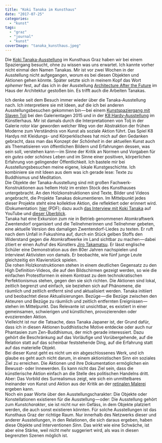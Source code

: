 ```yaml
---
title: "Koki Tanaka im Kunsthaus"
date: "2017-07-25"
categories: 
  - "kunst"
tags: 
  - "graz"
  - "journal"
  - "kunst"
coverImage: "tanaka_kunsthaus.jpeg"
---
```


Die [Koki Tanaka-Ausstellung](https://www.museum-joanneum.at/kunsthaus-graz/ausstellungen/ausstellungen/events/event/5532/koki-tanaka) im Kunsthaus Graz haben wir bei einem Spaziergang besucht, ohne zu wissen was uns erwartet. Ich kannte vorher nicht einmal den Namen Tanakas. Mir ist vor zwei Wochen in der Ausstellung nicht aufgegangen, worum es bei diesen Objekten und Aktionen gehen könnte. Später setzte sich in meinem Kopf das Wort _ephemer_ fest, auf das ich in der Ausstellung [Architecture After the Future](https://hda-graz.at/programm/architecture-after-the-future-ausstellung) im Haus der Architektur gestoßen bin. Es trifft auch die Arbeiten Tanakas.

  
Ich denke seit dem Besuch immer wieder über die Tanaka-Ausstellung nach. Ich interpretiere sie mit Ideen, auf die ich bei anderen Ausstellungsbesuchen gekommen bin — bei einem [Kunstspaziergang mit Slaven Tolj](http://www.galerientage-graz.at/index.php?id=544&L=1) bei den Galerientagen 2015 und in der [K8 Hardy-Ausstellung](http://www.km-k.at/de/exhibition/k8-hardy/) im Künstlerhaus. Mir ist damals durch die Interpretationen von Tolj in der Galerie rotor klar geworden welcher Weg von der Abstraktion der frühen Moderne zum Verständnis von Kunst als soziale Aktion führt. Das Spiel K8 Hardys mit Kleidungs- und Körperklischees hat mich auf den Gedanken gebracht, dass man das Konzept der _Schönheit_ in der aktuellen Kunst auch als Thematisieren von öffentlichen Bildern und Erfahrungen dessen, was sein soll, verstehen kann — im Sinne der Kritik an Normen und Vorgaben für ein _gutes_ oder _schönes_ Leben und im Sinne einer positiven, körperlichen Erfahrung von gelingender Öffentlichkeit. Ich bastele mir bei Ausstellungsbesuchen meine eigene, lokale Kunstgeschichte. Ich kombiniere sie mit Ideen aus dem was ich gerade lese: Texte zu Buddhismus und Meditation.  
Die Objekte der Tanaka-Ausstellung sind mit großen Fachwerk-Konstruktionen aus hellem Holz im ersten Stock des Kunsthauses untergebracht. An den Holzkonstruktionen sind Texte, Bilder und Videos angebracht, die Projekte Tanakas dokumentieren. Im Mittelpunkt jedes dieser Projekte steht eine kollektive Aktion, die reflektiert oder erinnert wird. (Dokumentation: [hier](https://www.museum-joanneum.at/fileadmin//user_upload/Kunsthaus/Ausstellung/2017/Koki_Tanaka/Tanaka_Engl_Screen.pdf) (PDF); dazu auch [das Interview mit Koki Tanaka](https://m.youtube.com/watch?v=xmp4OUgdPgw&ebc=ANyPxKpJggJ3D-cmRQj0v5XXvIDe3t1dXmao2efvUUI0fnuqkBA24ErgBtjrHeaUpEjR9c-04AblSzb_eM9ZszPbj2ocgYQOCw&time_continue=65) auf YouTube und [dieser Überblick](http://www.kktnk.com/koki_tanaka_works.html).  
Tanaka hat eine Exkursion zum nie in Betrieb genommenen Atomkraftwerk Zwentendorf organisiert und die Teilnehmerinnen und Teilnehmer gebeten, eine aktuelle Version des damaligen Zwentendorf-Liedes zu texten. Er ruft nach dem Unfall in Fukushima auf, durch ein Stück gelben Stoffs den Widerstand gegen die Atomkraftwerke im Land sichtbar zu machen — dabei zitiert er einen Aufruf des Künstlers [Jiro Takamatsu](http://www.artnet.com/artists/jiro-takamatsu/). Er lässt englische Schüler eine Demonstration aus den 80er Jahren nachspielen und interviewt Aktivisten von damals. Er beobachte, wie fünf junge Leute gleichzeitig ein Klavierstück spielen.  
Die rohen Holzkonstruktionen stehen in einem deutlichen Gegensatz zu den High Definition-Videos, die auf den Bildschirmen gezeigt werden, so wie die einfachen Protestformen in einem Kontrast zu dem technokratischen Perfektionismus stehen, gegen den sie sich richten. Die Aktionen sind lokal, zeitlich begrenzt und einfach, sie beziehen sich auf Phänomene, die räumlich und zeitlich entfernt sind und aktualisiert werden. Tanaka initiiert und beobachtet diese Aktualisierungen. Bezüge — die Bezüge zwischen den Akteuren und Bezüge zu räumlich und zeitlich entfernten Ereignissen — stehen im Mittelpunkt. Das Relevante ist unsichtbar, es existiert in einer gemeinsamen, schwierigen und künstlichen, provozierenden oder evozierenden Aktion.  
Vielleicht ist nur die Tatsache, dass Tanaka Japaner ist, der Grund dafür, dass ich in diesen Aktionen buddhistische Motive entdecke oder auch nur Phantasien zum Zen-Buddhismus, der mich gerade interessiert. Dazu gehört die Beschränkung auf das Vorläufige und Vorübergehende, auf die Relation statt auf das scheinbar feststehende Ding, auf die Erfahrung statt auf das materielle Objekt.  
Bei dieser Kunst geht es nicht um ein abgeschlossenes Werk, und ich glaube es geht auch nicht darum, in einem aktionistischen Sinn ein soziales Ziel zu erreichen. Die Aktionen und ihre Dokumentation ermöglichen ein Bewusst- oder Innewerden. Es kann nicht das Ziel sein, dass die künstlerische Aktion einfach an die Stelle des politischen Handelns dritt. Aber: Das Vorbild des Surrealismus zeigt, wie sich ein unmittelbares Ineinander von Kunst und Aktion aus der Kritik an der [retinalen Malerei](https://de.wikipedia.org/wiki/Marcel_Duchamp) ergeben kann.  
Noch ein paar Worte über den Ausstellungscharakter: Die Objekte oder Konstellationen existieren für die Ausstellung — oder: Die Ausstellung gehört zum _Kunstcharakter_, sie ist nicht nur ein Gefäss, in dem Objekte platziert werden, die auch sonst existieren könnten. Für solche Ausstellungen ist das Kunsthaus Graz der richtige Raum. Nur innerhalb des Netzwerks dieser und anderer Ausstellungen, in den Relationen, die sich daraus ergeben, haben diese Objekte und Interventionen _Sinn_. Das wirkt wie eine Schwäche, ist aber eine Stärke, weil nicht mehr suggeriert wird, als was in diesen begrenzten Szenen möglich ist.
